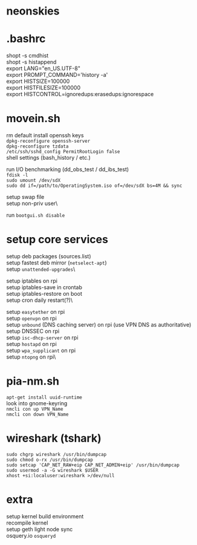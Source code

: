 # neonskies

# .bashrc
shopt -s cmdhist  
shopt -s histappend  
  export LANG="en_US.UTF-8"  
  export PROMPT_COMMAND='history -a'  
  export HISTSIZE=100000  
  export HISTFILESIZE=100000  
  export HISTCONTROL=ignoredups:erasedups:ignorespace   

# movein.sh
rm default install openssh keys\
`dpkg-reconfigure openssh-server`  
`dpkg-reconfigure tzdata`  
`/etc/ssh/sshd_config PermitRootLogin false`  
shell settings (bash_history / etc.)

run I/O benchmarking (dd_obs_test / dd_ibs_test)\
`fdisk -l`  
`sudo umount /dev/sdX`  
`sudo dd if=/path/to/OperatingSystem.iso of=/dev/sdX bs=4M && sync`  

setup swap file\
setup non-priv user\

run `bootgui.sh disable`

# setup core services
setup deb packages (sources.list)\
setup fastest deb mirror (`netselect-apt`)\
setup `unattended-upgrades`\

setup iptables on rpi\
setup iptables-save in crontab\
setup iptables-restore on boot\
setup cron daily restart(?)\

setup `easytether` on rpi\
setup `openvpn` on rpi\
setup `unbound` (DNS caching server) on rpi (use VPN DNS as authoritative)\
setup DNSSEC on rpi\
setup `isc-dhcp-server` on rpi\
setup `hostapd` on rpi\
setup `wpa_supplicant` on rpi\
setup `ntopng` on rpi\

# pia-nm.sh
`apt-get install uuid-runtime`  
look into gnome-keyring\
`nmcli con up VPN_Name`  
`nmcli con down VPN_Name`  

# wireshark (tshark)
`sudo chgrp wireshark /usr/bin/dumpcap`  
`sudo chmod o-rx /usr/bin/dumpcap`  
`sudo setcap 'CAP_NET_RAW+eip CAP_NET_ADMIN+eip' /usr/bin/dumpcap`  
`sudo usermod -a -G wireshark $USER`  
`xhost +si:localuser:wireshark >/dev/null`  

# extra
setup kernel build environment\
recompile kernel\
setup geth light node sync\
osquery.io `osqueryd`  


